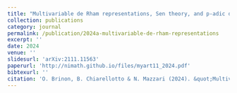 ```yaml
---
title: "Multivariable de Rham representations, Sen theory, and p-adic differential operators"
collection: publications
category: journal
permalink: /publication/2024a-multivariable-de-rham-representations
excerpt: ''
date: 2024
venue: ''
slidesurl: 'arXiv:2111.11563'
paperurl: 'http://nimath.github.io/files/myart11_2024.pdf'
bibtexurl: ''
citation: 'O. Brinon, B. Chiarellotto & N. Mazzari (2024). &quot;Multivariable de Rham representations, Sen theory, and p-adic differential operators.&quot; Math. Res. Lett..'
---
```

